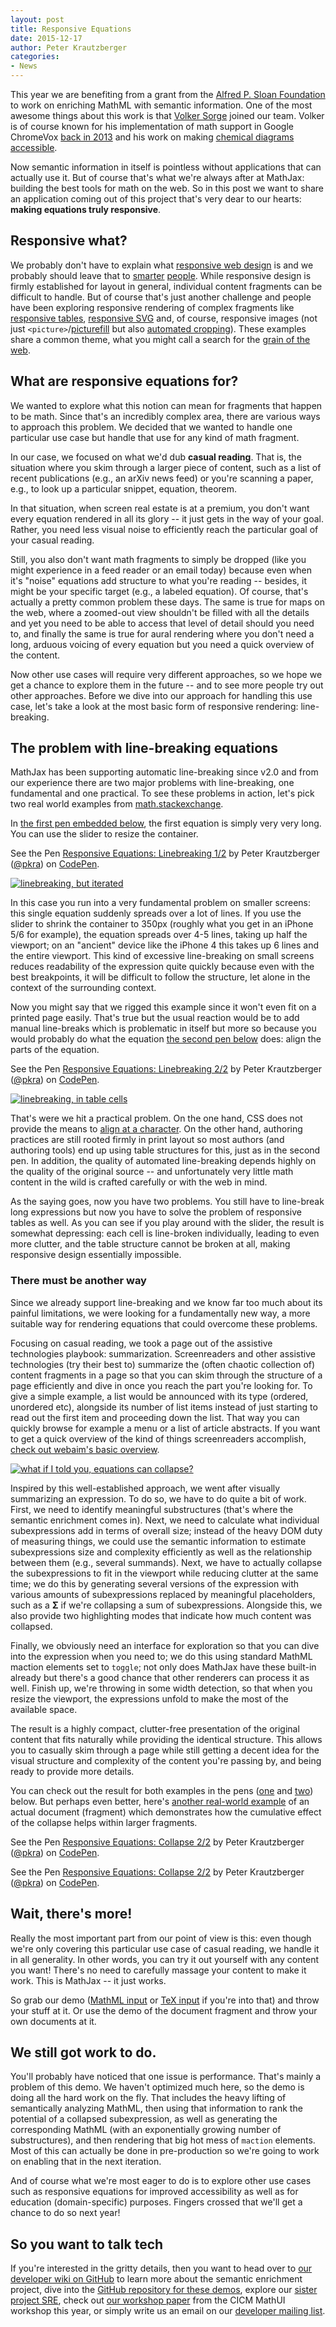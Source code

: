 ```yaml
---
layout: post
title: Responsive Equations
date: 2015-12-17
author: Peter Krautzberger
categories:
- News
---
```


<script async src="https://assets.codepen.io/assets/embed/ei.js"></script>

This year we are benefiting from a grant from the [Alfred P. Sloan Foundation](http://www.sloan.org) to work on enriching MathML with semantic information. One of the most awesome things about this work is that [Volker Sorge](https://www.cs.bham.ac.uk/~vxs/) joined our team. Volker is of course known for his implementation of math support in Google ChromeVox [back in 2013](https://www.youtube.com/watch?v=HVviF06S1T8) and his work on making [chemical diagrams accessible](http://progressiveaccess.com/chemistry/index.php).

Now semantic information in itself is pointless without applications that can actually use it. But of course that's what we're always after at MathJax: building the best tools for math on the web. So in this post we want to share an application coming out of this project that's very dear to our hearts: **making equations truly responsive**.

## Responsive what?

We probably don't have to explain what [responsive web design](https://en.wikipedia.org/wiki/Responsive_web_design) is and we probably should leave that to [smarter](http://alistapart.com/article/responsive-web-design) [people](http://abookapart.com/products/responsive-web-design). While responsive design is firmly established for layout in general, individual content fragments can be difficult to handle. But of course that's just another challenge and people have been exploring responsive rendering of complex fragments like [responsive tables](http://zurb.com/playground/projects/responsive-tables/index.html), [responsive SVG](http://www.smashingmagazine.com/2014/03/rethinking-responsive-svg/) and, of course, responsive images (not just `<picture>`/[picturefill](http://scottjehl.github.io/picturefill/) but also [automated cropping](https://github.com/jwagner/smartcrop.js/)). These examples share a common theme, what you might call a search for the [grain of the web](http://www.frankchimero.com/writing/the-webs-grain/).

## What are responsive equations for?

We wanted to explore what this notion can mean for fragments that happen to be math. Since that's an incredibly complex area, there are various ways to approach this problem. We decided that we wanted to handle one particular use case but handle that use for any kind of math fragment.

In our case, we focused on what we'd dub **casual reading**. That is, the situation where you skim through a larger piece of content, such as a list of recent publications (e.g., an arXiv news feed) or you're scanning a paper, e.g., to look up a particular snippet, equation, theorem.

In that situation, when screen real estate is at a premium, you don't want every equation rendered in all its glory -- it just gets in the way of your goal. Rather, you need less visual noise to efficiently reach the particular goal of your casual reading.

Still, you also don't want math fragments to simply be dropped (like you might experience in a feed reader or an email today) because even when it's "noise" equations add structure to what you're reading -- besides, it might be your specific target (e.g., a labeled equation).
Of course, that's actually a pretty common problem these days. The same is true for maps on the web, where a zoomed-out view shouldn't be filled with all the details and yet you need to be able to access that level of detail should you need to, and finally the same is true for aural rendering where you don't need a long, arduous voicing of every equation but you need a quick overview of the content.

Now other use cases will require very different approaches, so we hope we get a chance to explore them in the future -- and to see more people try out other approaches. Before we dive into our approach for handling this use case, let's take a look at the most basic form of responsive rendering: line-breaking.


## The problem with line-breaking equations

MathJax has been supporting automatic line-breaking since v2.0 and from our experience there are two major problems with line-breaking, one fundamental and one practical. To see these problems in action, let's pick two real world examples from [math.stackexchange](http://math.stackexchange.com/a/1285149).

In [the first pen embedded below](http://codepen.io/pkra/full/YwKmPM), the first equation is simply very very long. You can use the slider to resize the container.

<p data-height="400" data-theme-id="0" data-slug-hash="YwKmPM" data-default-tab="result" data-user="pkra" data-preview="true" class='codepen'>See the Pen <a href='http://codepen.io/pkra/pen/YwKmPM/'>Responsive Equations: Linebreaking 1/2</a> by Peter Krautzberger (<a href='http://codepen.io/pkra'>@pkra</a>) on <a href='http://codepen.io'>CodePen</a>.</p>

<a href="http://i.imgur.com/nXQ4GTV.jpg"><img class="well img-responsive center-block" alt="linebreaking, but iterated" src="http://i.imgur.com/nXQ4GTV.jpg" /></a>

In this case you run into a very fundamental problem on smaller screens: this single equation suddenly spreads over a lot of lines. If you use the slider to shrink the container to 350px (roughly what you get in an iPhone 5/6 for example), the equation spreads over 4-5 lines, taking up half the viewport; on an "ancient" device like the iPhone 4 this takes up 6 lines and the entire viewport. This kind of excessive line-breaking on small screens reduces readability of the expression quite quickly because even with the best breakpoints, it will be difficult to follow the structure, let alone in the context of the surrounding context.

Now you might say that we rigged this example since it won't even fit on a printed page easily. That's true but the usual reaction would be to add manual line-breaks which is problematic in itself but more so because you would probably do what the equation [the second pen below](http://codepen.io/pkra/pen/YwKmPM/) does: align the parts of the equation.

<p data-height="622" data-theme-id="0" data-slug-hash="xZwMYy" data-default-tab="result" data-user="pkra" data-preview="true" class='codepen'>See the Pen <a href='http://codepen.io/pkra/pen/YwKmPM/'>Responsive Equations: Linebreaking 2/2</a> by Peter Krautzberger (<a href='http://codepen.io/pkra'>@pkra</a>) on <a href='http://codepen.io'>CodePen</a>.</p>

<a href="http://i.imgur.com/TFKYEC0.jpg"><img class="well img-responsive center-block" alt="linebreaking, in table cells" src="http://i.imgur.com/TFKYEC0.jpg" /></a>

That's were we hit a practical problem. On the one hand, CSS does not provide the means to [align at a character](https://drafts.csswg.org/css-text-4/#character-alignment). On the other hand, authoring practices are still rooted firmly in print layout so most authors (and authoring tools) end up using table structures for this, just as in the second pen. In addition, the quality of automated line-breaking depends highly on the quality of the original source -- and unfortunately very little math content in the wild is crafted carefully or with the web in mind.

As the saying goes, now you have two problems. You still have to line-break long expressions but now you have to solve the problem of responsive tables as well. As you can see if you play around with the slider, the result is somewhat depressing: each cell is line-broken individually, leading to even more clutter, and the table structure cannot be broken at all, making responsive design essentially impossible.


### There must be another way

Since we already support line-breaking and we know far too much about its painful limitations, we were looking for a fundamentally new way, a more suitable way for rendering equations that could overcome these problems.

Focusing on casual reading, we took a page out of the assistive technologies playbook: summarization. Screenreaders and other assistive technologies (try their best to) summarize the (often chaotic collection of) content fragments in a page so that you can skim through the structure of a page efficiently and dive in once you reach the part you're looking for. To give a simple example, a list would be announced with its type (ordered, unordered etc), alongside its number of list items instead of just starting to read out the first item and proceeding down the list. That way you can quickly browse for example a menu or a list of article abstracts. If you want to get a quick overview of the kind of things screenreaders accomplish, [check out webaim's basic overview](http://webaim.org/techniques/screenreader/#skimming).

<a href="http://i.imgur.com/YBYQ6hH.jpg"><img class="well img-responsive center-block" alt="what if I told you, equations can collapse?" src="http://i.imgur.com/YBYQ6hH.jpg" /></a>

Inspired by this well-established approach, we went after visually summarizing an expression. To do so, we have to do quite a bit of work. First, we need to identify meaningful substructures (that's where the semantic enrichment comes in). Next, we need to calculate what individual subexpressions add in terms of overall size; instead of the heavy DOM duty of measuring things, we could use the semantic information to estimate subexpressions size and complexity efficiently as well as the relationship between them (e.g., several summands). Next, we have to actually collapse the subexpressions to fit in the viewport while reducing clutter at the same time; we do this by generating several versions of the expression with various amounts of subexpressions replaced by meaningful placeholders, such as a **Σ** if we're collapsing a sum of subexpressions. Alongside this, we also provide two highlighting modes that indicate how much content was collapsed.

Finally, we obviously need an interface for exploration so that you can dive into the expression when you need to; we do this using standard MathML maction elements set to `toggle`; not only does MathJax have these built-in already but there's a good chance that other renderers can process it as well. Finish up, we're throwing in some width detection, so that when you resize the viewport, the expressions unfold to make the most of the available space.

The result is a highly compact, clutter-free presentation of the original content that fits naturally while providing the identical structure. This allows you to casually skim through a page while still getting a decent idea for the visual structure and complexity of the content you're passing by, and being ready to provide more details.

You can check out the result for both examples in the pens ([one](http://codepen.io/pkra/pen/XXrQvG) and [two](http://codepen.io/pkra/pen/eJpxVV)) below. But perhaps even better, here's [another real-world example](http://mathjax.github.io/MathJax-RespEq/Semantics-Lab/Struik.html) of an actual document (fragment) which demonstrates how the cumulative effect of the collapse helps within larger fragments.

<p data-height="450" data-theme-id="0" data-slug-hash="XXrQvG" data-default-tab="result" data-user="pkra" data-preview="true" class='codepen'>See the Pen <a href='http://codepen.io/pkra/pen/XXrQvG/'>Responsive Equations: Collapse 2/2</a> by Peter Krautzberger (<a href='http://codepen.io/pkra'>@pkra</a>) on <a href='http://codepen.io'>CodePen</a>.</p>

<p data-height="450" data-theme-id="0" data-slug-hash="eJpxVV" data-default-tab="result" data-user="pkra" data-preview="true" class='codepen'>See the Pen <a href='http://codepen.io/pkra/pen/XXrQvG/'>Responsive Equations: Collapse 2/2</a> by Peter Krautzberger (<a href='http://codepen.io/pkra'>@pkra</a>) on <a href='http://codepen.io'>CodePen</a>.</p>

## Wait, there's more!

Really the most important part from our point of view is this: even though we're only covering this particular use case of casual reading, we handle it in all generality. In other words, you can try it out yourself with any content you want! There's no need to carefully massage your content to make it work. This is MathJax -- it just works.

So grab our demo ([MathML input](https://mathjax.github.io/MathJax-RespEq/Semantics-Lab/Semantics-Lab-MML.html) or [TeX input](https://mathjax.github.io/MathJax-RespEq/Semantics-Lab/Semantics-Lab-TeX.html) if you're into that) and throw your stuff at it. Or use the demo of the document fragment and throw your own documents at it.

## We still got work to do.

You'll probably have noticed that one issue is performance. That's mainly a problem of this demo. We haven't optimized much here, so the demo is doing all the hard work on the fly. That includes the heavy lifting of semantically analyzing MathML, then using that information to rank the potential of a collapsed subexpression, as well as generating the corresponding MathML (with an exponentially growing number of substructures), and then rendering that big hot mess of `maction` elements. Most of this can actually be done in pre-production so we're going to work on enabling that in the next iteration.

And of course what we're most eager to do is to explore other use cases such as responsive equations for improved accessibility as well as for education (domain-specific) purposes. Fingers crossed that we'll get a chance to do so next year!

## So you want to talk tech

If you're interested in the gritty details, then you want to head over to [our developer wiki on GitHub](https://github.com/mathjax/MathJax/wiki/Semantic-Enrichment-project) to learn more about the semantic enrichment project, dive into the [GitHub repository for these demos](https://github.com/mathjax/MathJax-RespEq), explore our [sister project SRE](https://github.com/zorkow/speech-rule-engine/), check out [our workshop paper](https://github.com/mathjax/papers/tree/master/MathUI15) from the CICM MathUI workshop this year, or simply write us an email on our [developer mailing list](mathjax-dev@googlegroups.com).
